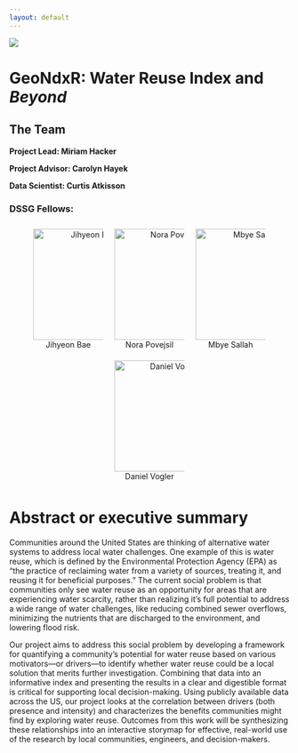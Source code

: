 ```yaml
---
layout: default
---
```


<img src="{{ site.url }}{{ site.baseurl }}/assets/img/eScience.png">


# GeoNdxR: Water Reuse Index and *Beyond*

## The Team

**Project Lead: Miriam Hacker**

**Project Advisor: Carolyn Hayek**

**Data Scientist: Curtis Atkisson** 

### DSSG Fellows:


<div style="display: flex; flex-wrap: wrap; justify-content: center;">
  <div style="width: 25%; text-align: center; padding: 10px;">
    <img src="{{ site.url }}{{ site.baseurl }}/assets/img/Jihyeon.jpg" alt="Jihyeon Bae" style="width:200px; height:200px; object-fit: cover;">
    <p style="margin: 0;">Jihyeon Bae</p>
  </div>
  <div style="width: 25%; text-align: center; padding: 10px;">
    <img src="{{ site.url }}{{ site.baseurl }}/assets/img/Nora.jpg" alt="Nora Povejsil" style="width:200px; height:200px; object-fit: cover;">
    <p style="margin: 0;">Nora Povejsil</p>
  </div>
  <div style="width: 25%; text-align: center; padding: 10px;">
    <img src="{{ site.url }}{{ site.baseurl }}/assets/img/Mbye.jpg" alt="Mbye Sallah" style="width:200px; height:200px; object-fit: cover;">
    <p style="margin: 0;">Mbye Sallah</p>
  </div>
  <div style="width: 25%; text-align: center; padding: 10px;">
    <img src="{{ site.url }}{{ site.baseurl }}/assets/img/Daniel.jpg" alt="Daniel Vogler" style="width:200px; height:200px; object-fit: cover;">
    <p style="margin: 0;">Daniel Vogler</p>
  </div>
</div>





# Abstract or executive summary
Communities around the United States are thinking of alternative water systems to address local water challenges. One example of this is water reuse, which is defined by the Environmental Protection Agency (EPA) as “the practice of reclaiming water from a variety of sources, treating it, and reusing it for beneficial purposes.” The current social problem is that communities only see water reuse as an opportunity for areas that are experiencing water scarcity, rather than realizing it’s full potential to address a wide range of water challenges, like reducing combined sewer overflows, minimizing the nutrients that are discharged to the environment, and lowering flood risk.

Our project aims to address this social problem by developing a framework for quantifying a community’s potential for water reuse based on various motivators—or drivers—to identify whether water reuse could be a local solution that merits further investigation. Combining that data into an informative index and presenting the results in a clear and digestible format is critical for supporting local decision-making. Using publicly available data across the US, our project looks at the correlation between drivers (both presence and intensity) and characterizes the benefits communities might find by exploring water reuse. Outcomes from this work will be synthesizing these relationships into an interactive storymap for effective, real-world use of the research by local communities, engineers, and decision-makers.
